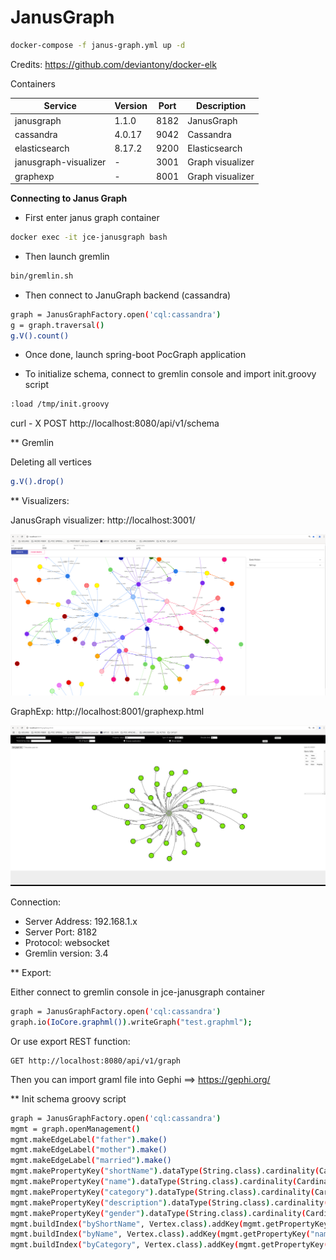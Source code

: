 # JanusGraph

```bash
docker-compose -f janus-graph.yml up -d
```

Credits: https://github.com/deviantony/docker-elk

Containers


| Service               | Version | Port | Description      |
|-----------------------|---------|------|------------------|
| janusgraph            | 1.1.0   | 8182 | JanusGraph       |
| cassandra             | 4.0.17  | 9042 | Cassandra        |
| elasticsearch         | 8.17.2  | 9200 | Elasticsearch    |
| janusgraph-visualizer | -       | 3001 | Graph visualizer |
| graphexp              | -       | 8001 | Graph visualizer |

**Connecting to Janus Graph**

* First enter janus graph container

```bash
docker exec -it jce-janusgraph bash
```

* Then launch gremlin

```bash
bin/gremlin.sh
```

* Then connect to JanuGraph backend (cassandra)

```bash
graph = JanusGraphFactory.open('cql:cassandra')
g = graph.traversal()
g.V().count()
```

* Once done, launch spring-boot PocGraph application

* To initialize schema, connect to gremlin console and import init.groovy script

```bash
:load /tmp/init.groovy
```

curl - X POST http://localhost:8080/api/v1/schema

** Gremlin

Deleting all vertices
```bash
g.V().drop()
```

** Visualizers:

JanusGraph visualizer:  http://localhost:3001/

![JanusGraphVisualizer](poc-janus-graph/docs/janusgraph.png)

GraphExp: http://localhost:8001/graphexp.html

![GraphExp](poc-janus-graph/docs/graphexp.png)

Connection: 
* Server Address: 192.168.1.x
* Server Port: 8182
* Protocol: websocket
* Gremlin version: 3.4

** Export:

Either connect to gremlin console in jce-janusgraph container 

```bash
graph = JanusGraphFactory.open('cql:cassandra')
graph.io(IoCore.graphml()).writeGraph("test.graphml");
```

Or use export REST function: 

```
GET http://localhost:8080/api/v1/graph
```

Then you can import graml file into Gephi ==> https://gephi.org/

** Init schema groovy script

```bash
graph = JanusGraphFactory.open('cql:cassandra')
mgmt = graph.openManagement()
mgmt.makeEdgeLabel("father").make()
mgmt.makeEdgeLabel("mother").make()
mgmt.makeEdgeLabel("married").make()
mgmt.makePropertyKey("shortName").dataType(String.class).cardinality(Cardinality.SINGLE).make()
mgmt.makePropertyKey("name").dataType(String.class).cardinality(Cardinality.SINGLE).make()
mgmt.makePropertyKey("category").dataType(String.class).cardinality(Cardinality.SINGLE).make()
mgmt.makePropertyKey("description").dataType(String.class).cardinality(Cardinality.SINGLE).make()
mgmt.makePropertyKey("gender").dataType(String.class).cardinality(Cardinality.SINGLE).make()
mgmt.buildIndex("byShortName", Vertex.class).addKey(mgmt.getPropertyKey("shortName")).buildCompositeIndex()
mgmt.buildIndex("byName", Vertex.class).addKey(mgmt.getPropertyKey("name")).buildCompositeIndex()
mgmt.buildIndex("byCategory", Vertex.class).addKey(mgmt.getPropertyKey("category")).buildCompositeIndex()
```